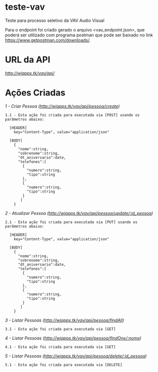 # teste-vav
Teste para processo seletivo da VAV Audio Visual

Para o endpoint foi criado gerado o arquivo <vav_endpoint.json>, que poderá ser utilizado com programa postman que pode ser baixado no link https://www.getpostman.com/downloads/. 

# URL da API
  
  
  *http://wjapps.tk/vav/api/*

# Ações Criadas

 *1 - Criar Pessoa (http://wjapps.tk/vav/api/pessoa/create)*
 
    1.1 - Esta ação foi criada para executada via [POST] usando os parâmetros abaixo:
    
      [HEADER]
        key="Content-Type", value="application/json"
        
      [BODY]
        {
          "nome":string,
          "sobrenome":string,
          "dt_aniversario":date,
          "telefones":[
            {
              "numero":string,
              "tipo":string
            },
            {
              "numero":string,
              "tipo":string
            }
           ]
        }
*2 - Atualizar Pessoa (http://wjapps.tk/vav/api/pessoa/update/:id_pessoa<string>)*

    2.1 - Esta ação foi criada para executada via [PUT] usando os parâmetros abaixo:
    
      [HEADER]
        key="Content-Type", value="application/json"
        
      [BODY]
        {
          "nome":string,
          "sobrenome":string,
          "dt_aniversario":date,
          "telefones":[
            {
              "numero":string,
              "tipo":string
            },
            {
              "numero":string,
              "tipo":string
            }
           ]
        }    

*3 - Listar Pessoas (http://wjapps.tk/vav/api/pessoa/findAll)*

    3.1 - Esta ação foi criada para executada via [GET]
    

*4 - Listar Pessoas (http://wjapps.tk/vav/api/pessoa/findOne/:nome<string>)*

    4.1 - Esta ação foi criada para executada via [GET]    
    

*5 - Listar Pessoas (http://wjapps.tk/vav/api/pessoa/delete/:id_pessoa<string>)*

    5.1 - Esta ação foi criada para executada via [DELETE]        
